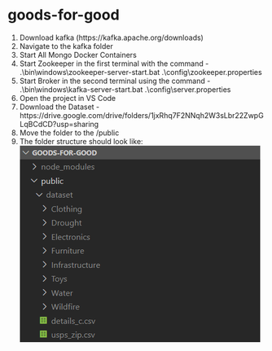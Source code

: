 # goods-for-good
<ol>
<li>Download kafka (https://kafka.apache.org/downloads)</li>
<li>Navigate to the kafka folder</li>
<li>Start All Mongo Docker Containers</li>
<li>Start Zookeeper in the first terminal with the command - 
.\bin\windows\zookeeper-server-start.bat .\config\zookeeper.properties</li>
<li>Start Broker in the second terminal using the command -
.\bin\windows\kafka-server-start.bat .\config\server.properties</li>
<li>Open the project in VS Code</li>
<li>Download the Dataset - https://drive.google.com/drive/folders/1jxRhq7F2NNqh2W3sLbr22ZwpGLqBCdCD?usp=sharing </li>
<li>Move the folder to the /public</li>

<li>The folder structure should look like: </li>
<img src="./public/images/dataset-folder-structure.png">
</ol>